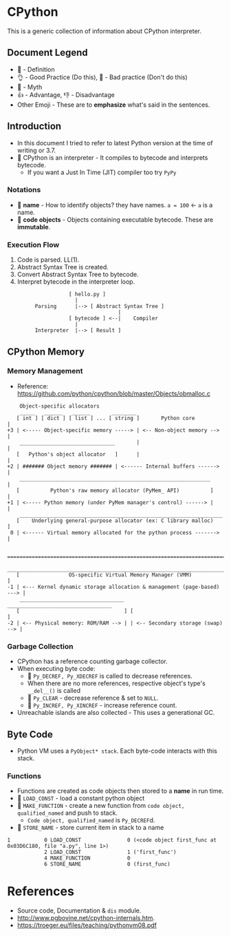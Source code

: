 # CPython
This is a generic collection of information about CPython interpreter.

## Document Legend
* 🔵 - Definition
* 👌 - Good Practice (Do this), 🔴 - Bad practice (Don't do this)
* 👻 - Myth
* 👍 - Advantage, 👎 - Disadvantage
* Other Emoji - These are to **emphasize** what's said in the sentences.

## Introduction
* In this document I tried to refer to latest Python version at the time of writing or 3.7.
* 👻 CPython is an interpreter - It compiles to bytecode and interprets bytecode.
  * If you want a Just In Time (JIT) compiler too try `PyPy`


### Notations
* 🔵 **name** - How to identify objects? they have names. `a = 100` <- `a` is a name.
* 🔵 **code objects** - Objects containing executable bytecode. These are **immutable**.

### Execution Flow
1) Code is parsed. LL(1).
2) Abstract Syntax Tree is created.
3) Convert Abstract Syntax Tree to bytecode.
4) Interpret  bytecode in the interpreter loop.

```
                    [ hello.py ]
                      |
         Parsing      |--> [ Abstract Syntax Tree ]
                                    |
                    [ bytecode ] <--|    Compiler
                      |
         Interpreter  |--> [ Result ]
```

## CPython Memory
### Memory Management
* Reference: https://github.com/python/cpython/blob/master/Objects/obmalloc.c
```
    Object-specific allocators
    _____   ______   ______       ________
   [ int ] [ dict ] [ list ] ... [ string ]       Python core         |
+3 | <----- Object-specific memory -----> | <-- Non-object memory --> |
    _______________________________       |                           |
   [   Python's object allocator   ]      |                           |
+2 | ####### Object memory ####### | <------ Internal buffers ------> |
    ______________________________________________________________    |
   [          Python's raw memory allocator (PyMem_ API)          ]   |
+1 | <----- Python memory (under PyMem manager's control) ------> |   |
    __________________________________________________________________
   [    Underlying general-purpose allocator (ex: C library malloc)   ]
 0 | <------ Virtual memory allocated for the python process -------> |

   =========================================================================
    _______________________________________________________________________
   [                OS-specific Virtual Memory Manager (VMM)               ]
-1 | <--- Kernel dynamic storage allocation & management (page-based) ---> |
    __________________________________   __________________________________
   [                                  ] [                                  ]
-2 | <-- Physical memory: ROM/RAM --> | | <-- Secondary storage (swap) --> |

```
### Garbage Collection
* CPython has a reference counting garbage collector.
* When executing byte code:
  * 🔵 `Py_DECREF, Py_XDECREF` is called to decrease references.
  * When there are no more references, respective object's type's `__del__()` is called
  * 🔵 `Py_CLEAR` - decrease reference & set to `NULL`.
  * 🔵 `Py_INCREF, Py_XINCREF` - increase reference count.
* Unreachable islands are also collected - This uses a generational GC.

## Byte Code
* Python VM uses a `PyObject* stack`. Each byte-code interacts with this stack.

### Functions
* Functions are created as code objects then stored to a **name** in run time.
* 🔵 `LOAD_CONST` - load a constant python object
* 🔵 `MAKE_FUNCTION` - create a new function from `code object, qualified_named` and push to stack.
  * `Code object, qualified_named` is `Py_DECREF`d.
* 🔵 `STORE_NAME` - store current item in stack to a name

```
1           0 LOAD_CONST               0 (<code object first_func at 0x03D6C180, file "a.py", line 1>)  
            2 LOAD_CONST               1 ('first_func')                                                 
            4 MAKE_FUNCTION            0                                                                
            6 STORE_NAME               0 (first_func)                                                   
```


# References
* Source code, Documentation & `dis` module.
* http://www.pgbovine.net/cpython-internals.htm.
* https://troeger.eu/files/teaching/pythonvm08.pdf
